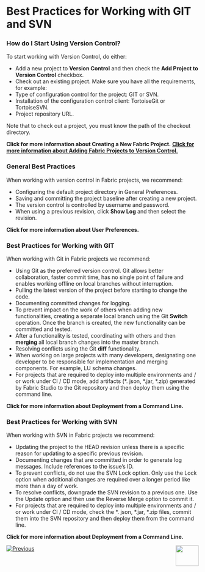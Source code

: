 # Best Practices for Working with GIT and SVN

### How do I Start Using Version Control?
 
To start working with Version Control, do either:

* Add a new project to **Version Control** and then check the **Add Project to Version Control** checkbox. 
* Check out an existing project. 
Make sure you have all the requirements, for example:
* Type of configuration control for the project: GIT or SVN. 
* Installation of the configuration control client: TortoiseGit or TortoiseSVN.
* Project repository URL. 

Note that to check out a project, you must know the path of the checkout directory.

**Click for more information about Creating a New Fabric Project.**
**[Click for more information about Adding Fabric Projects to Version Control.](https://github.com/k2view-academy/K2View-Academy/blob/master/articles/04_fabric_studio/06_adding_fabric_projects_to_version_control.md)**

### General Best Practices
When working with version control in Fabric projects, we recommend:
* Configuring the default project directory in General Preferences.
* Saving and committing the project baseline after creating a new project.
* The version control is controlled by username and password.
* When using a previous revision, click **Show Log** and then select the revision.

**Click for more information about User Preferences.**

### Best Practices for Working with GIT
 
When working with Git in Fabric projects we recommend:
*  Using Git as the preferred version control. Git allows better collaboration, faster commit time, has no single point of failure and enables working offline on local branches without interruption.
* Pulling the latest version of the project before starting to change the code.
* Documenting committed changes for logging.
* To prevent impact on the work of others when adding new functionalities, creating a separate local branch using the Git **Switch** operation. Once the branch is created, the new functionality can be committed and tested. 
* After a functionality is tested, coordinating with others and then **merging** all local branch changes into the master branch.
* Resolving conflicts using the Git **diff** functionality.
* When working on large projects with many developers, designating one developer to be responsible for implementation and merging components. For example, LU schema changes.
* For projects that are required to deploy into multiple environments and / or work under CI / CD mode, add artifacts (*. json, *.jar, *.zip) generated by Fabric Studio to the Git repository and then deploy them using the command line.

**Click for more information about Deployment from a Command Line.**


### Best Practices for Working with SVN

When working with SVN in Fabric projects we recommend:
* Updating the project to the HEAD revision unless there is a specific reason for updating to a specific previous revision.
* Documenting changes that are committed in order to generate log messages. Include references to the issue’s ID. 
* To prevent conflicts, do not use the SVN Lock option. Only use the Lock option when additional changes are required over a longer period like more than a day of work.
* To resolve conflicts, downgrade the SVN revision to a previous one. Use the Update option and then use the Reverse Merge option to commit it.
* For projects that are required to deploy into multiple environments and / or work under CI / CD mode, check the *. json, *.jar, *.zip files, commit them into the SVN repository and then deploy them from the command line.

**Click for more information about Deployment from a Command Line.** 

[![Previous](https://github.com/k2view-academy/K2View-Academy/blob/master/articles/images/Previous.png)](https://github.com/k2view-academy/K2View-Academy/blob/master/articles/04_general/06_adding_fabric_projects_to_version_control.md)[<img align="right" width="60" height="54" src="https://github.com/k2view-academy/K2View-Academy/blob/master/articles/images/Next.png">](https://github.com/k2view-academy/K2View-Academy/blob/master/articles/04_general/08_fabric_project_tree.md)







